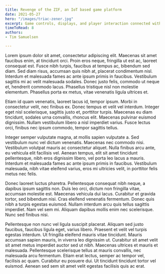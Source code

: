 ```yaml
---
title: Revenge of the ZIF, an IoT based game platform
date: 2021-05-27
hero: "/images/triac-zener.jpg"
excerpt: Game controls, displays, and player interaction connected with an ESP32 MCU in an IoT manner. An exercise in communication protocols, IRC servers, and game physics. 
timeToRead: 8
authors:
- Tim Samuelsen

---
```

Lorem ipsum dolor sit amet, consectetur adipiscing elit. Maecenas sit amet faucibus enim, at tincidunt orci. Proin eros neque, fringilla ut est ac, laoreet consequat est. Fusce nibh turpis, faucibus at tempus ac, bibendum sed diam. Sed diam risus, accumsan quis nibh at, placerat condimentum nisl. Interdum et malesuada fames ac ante ipsum primis in faucibus. Vestibulum sagittis mi ac velit malesuada sodales. Donec justo felis, commodo ut neque et, hendrerit commodo lacus. Phasellus tristique nisl non molestie elementum. Phasellus porta ex metus, vitae venenatis ligula ultrices et.

Etiam id quam venenatis, laoreet lacus id, tempor ipsum. Morbi in consectetur velit, nec finibus ex. Donec tempus et velit vel interdum. Integer eget nisl scelerisque, sagittis justo et, porttitor turpis. Maecenas eu diam tincidunt, sodales urna convallis, rhoncus elit. Maecenas pulvinar euismod dignissim. Nullam vestibulum libero a nisl imperdiet varius. Fusce lectus orci, finibus nec ipsum commodo, tempor sagittis tellus.

Integer semper vulputate magna, at mollis sapien vulputate a. Sed vestibulum nunc vel dictum venenatis. Maecenas nec commodo nisi. Vestibulum volutpat mauris ac consectetur aliquet. Nulla finibus arcu ante, eu vehicula elit facilisis vel. Aenean tempus, elit sit amet tincidunt pellentesque, nibh eros dignissim libero, vel porta leo lacus a mauris. Interdum et malesuada fames ac ante ipsum primis in faucibus. Vestibulum malesuada, nibh vitae eleifend varius, eros mi ultricies velit, in porttitor felis metus nec felis.

Donec laoreet luctus pharetra. Pellentesque consequat nibh neque, a dapibus ipsum sagittis non. Duis leo orci, dictum non fringilla vitae, accumsan molestie est. Maecenas vehicula dui lacus. Curabitur et gravida tortor, sed bibendum nisi. Cras eleifend venenatis fermentum. Donec quis nibh a turpis egestas euismod. Nullam interdum arcu quis tellus sagittis imperdiet. Nam vel sem mi. Aliquam dapibus mollis enim nec scelerisque. Nunc sed finibus nisi.

Pellentesque non nunc vel ligula suscipit placerat. Aliquam sed justo faucibus, faucibus ligula eget, varius libero. Praesent et velit vel turpis egestas interdum. Ut fringilla eleifend mauris vitae tincidunt. Mauris accumsan sapien mauris, in viverra leo dignissim ut. Curabitur sit amet velit sit amet metus imperdiet auctor sed ut nibh. Maecenas ultrices et mauris et malesuada. Pellentesque scelerisque tellus at mauris convallis, nec malesuada arcu fermentum. Etiam erat lectus, semper ac tempor vel, facilisis ac quam. Curabitur eu posuere dui. Ut tincidunt tincidunt tortor vel euismod. Aenean sed sem sit amet velit egestas facilisis quis ac erat.